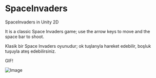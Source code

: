 # SpaceInvaders

SpaceInvaders in Unity 2D

It is a classic Space Invaders game; use the arrow keys to move and the space bar to shoot.

Klasik bir Space Invaders oyunudur; ok tuşlarıyla hareket edebilir, boşluk tuşuyla ateş edebilirsiniz.

GIF!

![Image](https://github.com/user-attachments/assets/145bdeb4-cefe-4376-9351-cf1327828a2c)
